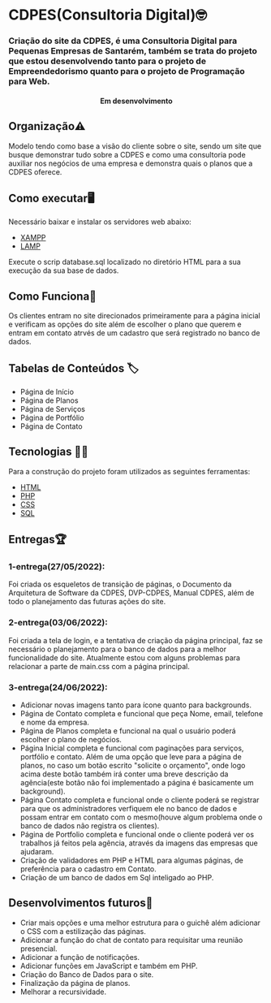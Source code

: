 # CDPES(Consultoria Digital)🤓
### Criação do site da CDPES, é uma Consultoria Digital para Pequenas Empresas de Santarém, também se trata do projeto que estou desenvolvendo tanto para o projeto de Empreendedorismo quanto para o projeto de Programação para Web.

<h4 align="center">Em desenvolvimento</h4>

## Organização⚠️
Modelo tendo como base a visão do cliente sobre o site, sendo um site que busque demonstrar tudo sobre a CDPES e como uma consultoria pode auxiliar nos negócios de uma empresa e demonstra quais o planos que a CDPES oferece.

## Como executar🖥️
Necessário baixar e instalar os servidores web abaixo:
- [XAMPP](https://www.apachefriends.org/pt_br/index.html)
- [LAMP](https://www.edivaldobrito.com.br/instale-lamp-no-linux-e-tenha-um-servidor-web-em-seu-pc/)

Execute o scrip database.sql localizado no diretório HTML para a sua execução da sua base de dados.

## Como Funciona🤝
Os clientes entram no site direcionados primeiramente para a página inicial e verificam as opções do site além de escolher o plano que querem e entram em contato atrvés de um cadastro que será registrado no banco de dados.

## Tabelas de Conteúdos 🏷️
<!--ts-->
- Página de Início
- Página de Planos
- Página de Serviços
- Página de Portfólio
- Página de Contato 
 <!--te-->

## Tecnologias 👨‍💻
Para a construção do projeto foram utilizados as seguintes ferramentas:
- [HTML](https://www.w3schools.com/html/)
- [PHP](https://www.php.net/)
- [CSS](https://www.w3schools.com/css/)
- [SQL](https://harve.com.br/blog/analise-de-dados/o-que-e-sql/)

## Entregas🏆
### 1-entrega(27/05/2022): 
Foi criada os esqueletos de transição de páginas, o Documento da Arquitetura de Software da CDPES, DVP-CDPES, Manual CDPES, além de todo o planejamento das futuras ações do site.

### 2-entrega(03/06/2022): 
Foi criada a tela de login, e a tentativa de criação da página principal, faz se necessário o planejamento para o banco de dados para a melhor funcionalidade do site.
Atualmente estou com alguns problemas para relacionar a parte de main.css com a página principal.

### 3-entrega(24/06/2022): 
- Adicionar novas imagens tanto para ícone quanto para backgrounds.
- Página de Contato completa e funcional que peça Nome, email, telefone e nome da empresa.
- Página de Planos completa e funcional na qual o usuário poderá escolher o plano de negócios.
- Página Inicial completa e funcional com paginações para serviços, portfólio e contato. Além de uma opção que leve para a página de planos, no caso um botão escrito "solicite o orçamento", onde logo acima deste botão também irá conter uma breve descrição da agência(este botão não foi implementado a página é basicamente um background).
- Página Contato completa e funcional onde o cliente poderá se registrar para que os administradores verfiquem ele no banco de dados e possam entrar em contato com o mesmo(houve algum problema onde o banco de dados não registra os clientes).
- Página de Portfolio completa e funcional onde o cliente poderá ver os trabalhos já feitos pela agência, através da imagens das empresas que ajudaram.
- Criação de validadores em PHP e HTML para algumas páginas, de preferência para o cadastro em Contato.
- Criação de um banco de dados em Sql inteligado ao PHP.

## Desenvolvimentos futuros📜
+ Criar mais opções e uma melhor estrutura para o guichê além adicionar o CSS com a estilização das páginas.
+ Adicionar a função do chat de contato para requisitar uma reunião presencial.
+ Adicionar a função de notificações.
+ Adicionar funções em JavaScript e também em PHP.
+ Criação do Banco de Dados para o site.
+ Finalização da página de planos.
+ Melhorar a recursividade. 